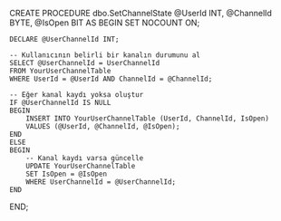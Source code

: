CREATE PROCEDURE dbo.SetChannelState
    @UserId INT,
    @ChannelId BYTE,
    @IsOpen BIT
AS
BEGIN
    SET NOCOUNT ON;

    DECLARE @UserChannelId INT;

    -- Kullanıcının belirli bir kanalın durumunu al
    SELECT @UserChannelId = UserChannelId
    FROM YourUserChannelTable
    WHERE UserId = @UserId AND ChannelId = @ChannelId;

    -- Eğer kanal kaydı yoksa oluştur
    IF @UserChannelId IS NULL
    BEGIN
        INSERT INTO YourUserChannelTable (UserId, ChannelId, IsOpen)
        VALUES (@UserId, @ChannelId, @IsOpen);
    END
    ELSE
    BEGIN
        -- Kanal kaydı varsa güncelle
        UPDATE YourUserChannelTable
        SET IsOpen = @IsOpen
        WHERE UserChannelId = @UserChannelId;
    END
END;

